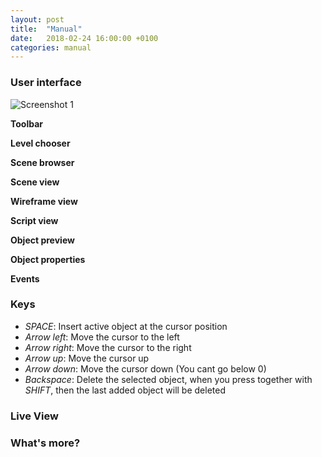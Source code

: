 ```yaml
---
layout: post
title:  "Manual"
date:   2018-02-24 16:00:00 +0100
categories: manual
---
```


### User interface

![Screenshot 1]({{"/pixxelgamer-doc/images/userinterface.png"}})

**Toolbar**  

**Level chooser**

**Scene browser**

**Scene view**

**Wireframe view**

**Script view**

**Object preview**

**Object properties**

**Events**

### Keys

- *SPACE*: Insert active object at the cursor position
- *Arrow left*: Move the cursor to the left
- *Arrow right*: Move the cursor to the right
- *Arrow up*: Move the cursor up
- *Arrow down*: Move the cursor down (You cant go below 0)
- *Backspace*: Delete the selected object, when you press together with *SHIFT*, then the last added object will be deleted

### Live View

### What's more?

